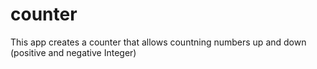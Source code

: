 # counter

This app creates a counter that allows countning numbers up and down (positive and negative Integer)
